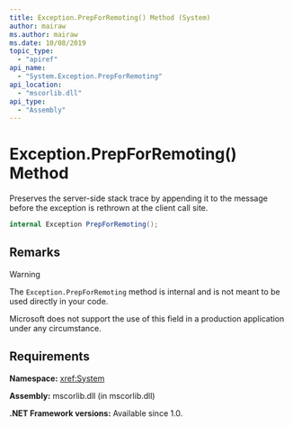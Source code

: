 ```yaml
---
title: Exception.PrepForRemoting() Method (System)
author: mairaw
ms.author: mairaw
ms.date: 10/08/2019
topic_type:
  - "apiref"
api_name:
  - "System.Exception.PrepForRemoting"
api_location:
  - "mscorlib.dll"
api_type:
  - "Assembly"
---
```

# Exception.PrepForRemoting() Method

Preserves the server-side stack trace by appending it to the message before the exception is rethrown at the client call site.

```csharp
internal Exception PrepForRemoting();
```

## Remarks

> [!WARNING]
> The `Exception.PrepForRemoting` method is internal and is not meant to be used directly in your code.
>
> Microsoft does not support the use of this field in a production application under any circumstance.

## Requirements

**Namespace:** <xref:System>

**Assembly:** mscorlib.dll (in mscorlib.dll)

**.NET Framework versions:** Available since 1.0.
